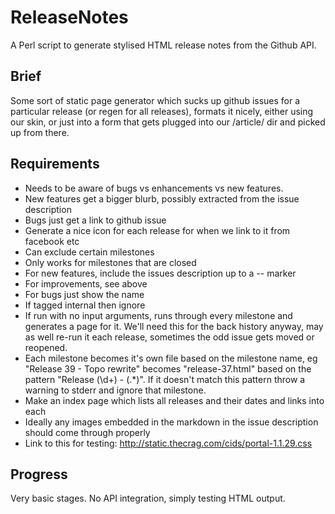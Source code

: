 # ReleaseNotes

A Perl script to generate stylised HTML release notes from the Github API.

## Brief

Some sort of static page generator which sucks up github issues for a particular release (or regen for all releases),
formats it nicely, either using our skin, or just into a form that gets plugged into our /article/ dir and picked up from there.

## Requirements

- Needs to be aware of bugs vs enhancements vs new features. 
- New features get a bigger blurb, possibly extracted from the issue description
- Bugs just get a link to github issue
- Generate a nice icon for each release for when we link to it from facebook etc
- Can exclude certain milestones
- Only works for milestones that are closed
- For new features, include the issues description up to a -- marker
- For improvements, see above
- For bugs just show the name
- If tagged internal then ignore
- If run with no input arguments, runs through every milestone and generates a page for it. We'll need this for the back history anyway, may as well re-run it each release, sometimes the odd issue gets moved or reopened.
- Each milestone becomes it's own file based on the milestone name, eg "Release 39 - Topo rewrite" becomes "release-37.html" based on the pattern "Release (\d+) - (.*)". If it doesn't match this pattern throw a warning to stderr and ignore that milestone.
- Make an index page which lists all releases and their dates and links into each
- Ideally any images embedded in the markdown in the issue description should come through properly
- Link to this for testing: http://static.thecrag.com/cids/portal-1.1.29.css

## Progress

Very basic stages. No API integration, simply testing HTML output.

